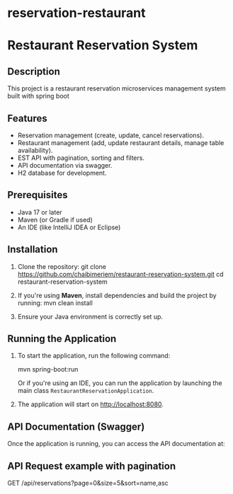 # reservation-restaurant
# Restaurant Reservation System

## Description
This project is a restaurant reservation microservices management system built with spring boot

## Features
- Reservation management (create, update, cancel reservations).
- Restaurant management (add, update restaurant details, manage table availability).
- EST API with pagination, sorting and filters.
- API documentation via swagger.
- H2 database for development.

## Prerequisites

- Java 17 or later
- Maven (or Gradle if used)
- An IDE (like IntelliJ IDEA or Eclipse)

## Installation

1. Clone the repository:
    git clone https://github.com/chaibimeriem/restaurant-reservation-system.git
    cd restaurant-reservation-system


2. If you're using **Maven**, install dependencies and build the project by running:
    mvn clean install

3. Ensure your Java environment is correctly set up.

## Running the Application

1. To start the application, run the following command:

    mvn spring-boot:run

    Or if you're using an IDE, you can run the application by launching the main class `RestaurantReservationApplication`.

2. The application will start on [http://localhost:8080](http://localhost:8080).

## API Documentation (Swagger)

Once the application is running, you can access the API documentation at:



## API Request example with pagination
GET /api/reservations?page=0&size=5&sort=name,asc
